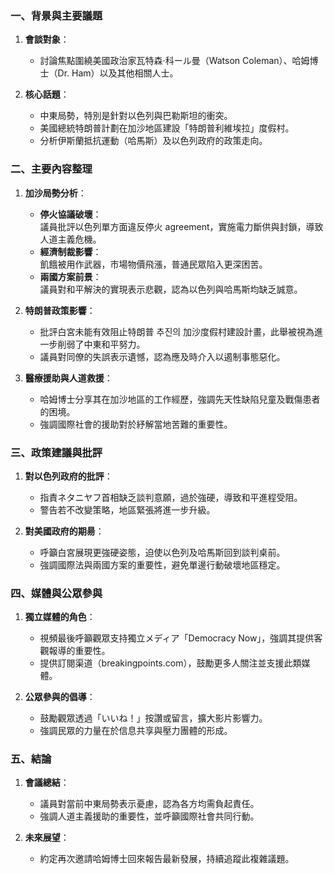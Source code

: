 ### 一、背景與主要議題

1. **會談對象**：  
   - 討論焦點圍繞美國政治家瓦特森·科ール曼（Watson Coleman）、哈姆博士（Dr. Ham）以及其他相關人士。

2. **核心話題**：
   - 中東局勢，特別是針對以色列與巴勒斯坦的衝突。
   - 美國總統特朗普計劃在加沙地區建設「特朗普利維埃拉」度假村。
   - 分析伊斯蘭抵抗運動（哈馬斯）及以色列政府的政策走向。

### 二、主要內容整理

1. **加沙局勢分析**：
   - **停火協議破壞**：  
     議員批評以色列單方面違反停火 agreement，實施電力斷供與封鎖，導致人道主義危機。
   - **經濟制裁影響**：  
     飢餓被用作武器，市場物價飛漲，普通民眾陷入更深困苦。
   - **兩國方案前景**：  
     議員對和平解決的實現表示悲觀，認為以色列與哈馬斯均缺乏誠意。

2. **特朗普政策影響**：
   - 批評白宮未能有效阻止特朗普 추진의 加沙度假村建設計畫，此舉被視為進一步削弱了中東和平努力。
   - 議員對同僚的失誤表示遺憾，認為應及時介入以遏制事態惡化。

3. **醫療援助與人道救援**：
   - 哈姆博士分享其在加沙地區的工作經歷，強調先天性缺陷兒童及戰傷患者的困境。
   - 強調國際社會的援助對於紓解當地苦難的重要性。

### 三、政策建議與批評

1. **對以色列政府的批評**：
   - 指責ネタニヤフ首相缺乏談判意願，過於強硬，導致和平進程受阻。
   - 警告若不改變策略，地區緊張將進一步升級。

2. **對美國政府的期昜**：
   - 呼籲白宮展現更強硬姿態，迫使以色列及哈馬斯回到談判桌前。
   - 強調國際法與兩國方案的重要性，避免單邊行動破壞地區穩定。

### 四、媒體與公眾參與

1. **獨立媒體的角色**：
   - 視頻最後呼籲觀眾支持獨立メディア「Democracy Now」，強調其提供客觀報導的重要性。
   - 提供訂閱渠道（breakingpoints.com），鼓勵更多人關注並支援此類媒體。

2. **公眾參與的倡導**：
   - 鼓勵觀眾透過「いいね！」按讚或留言，擴大影片影響力。
   - 強調民眾的力量在於信息共享與壓力團體的形成。

### 五、結論

1. **會議總結**：
   - 議員對當前中東局勢表示憂慮，認為各方均需負起責任。
   - 強調人道主義援助的重要性，並呼籲國際社會共同行動。

2. **未來展望**：
   - 約定再次邀請哈姆博士回來報告最新發展，持續追蹤此複雜議題。